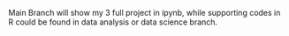 Main Branch will show my 3 full project in ipynb, while supporting codes in R could be found in data analysis or data science branch.
